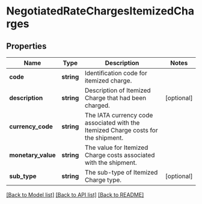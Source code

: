 # NegotiatedRateChargesItemizedCharges

## Properties
Name | Type | Description | Notes
------------ | ------------- | ------------- | -------------
**code** | **string** | Identification code for itemized charge. | 
**description** | **string** | Description of Itemized Charge that had been charged. | [optional] 
**currency_code** | **string** | The IATA currency code associated with the Itemized Charge costs for the shipment. | 
**monetary_value** | **string** | The value for Itemized Charge costs associated with the shipment. | 
**sub_type** | **string** | The sub-type of Itemized Charge type. | [optional] 

[[Back to Model list]](../../README.md#documentation-for-models) [[Back to API list]](../../README.md#documentation-for-api-endpoints) [[Back to README]](../../README.md)


